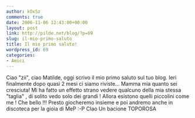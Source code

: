 ```yaml
---
author: kOxSz
comments: true
date: 2006-11-06 12:43:00+00:00
layout: post
link: http://pilde.net/blog/?p=69
slug: il-mio-primo-saluto
title: Il mio primo saluto!
wordpress_id: 69
categories:
- Amici
---
```


Ciao "zii", ciao Matilde, oggi scrivo il mio primo saluto sul tuo blog. Ieri finalmente dopo quasi 2 mesi ci siamo riviste... Mamma mia quanto sei cresciuta! Mi ha fatto un effetto strano vedere qualcuno della mia stessa "taglia" , di solito vedo solo dei grandi ! Allora esistono quelli piccolini come me ! Che bello !!! Presto giocheremo insieme e poi andremo anche in discoteca per la gioia di MeP :-P CIao Un bacione TOPOROSA
